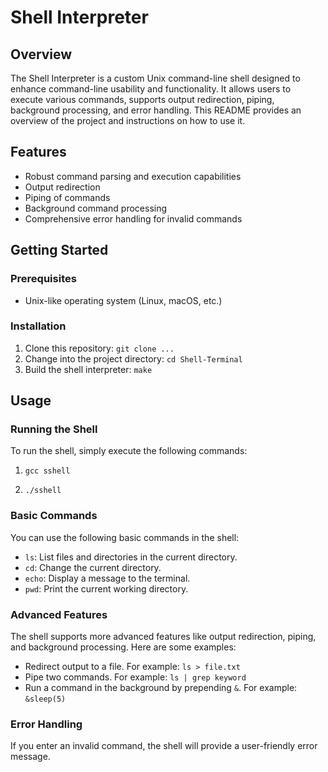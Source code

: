 # Shell Interpreter

## Overview
The Shell Interpreter is a custom Unix command-line shell designed to enhance command-line usability and functionality. It allows users to execute various commands, supports output redirection, piping, background processing, and error handling. This README provides an overview of the project and instructions on how to use it.

## Features

- Robust command parsing and execution capabilities
- Output redirection
- Piping of commands
- Background command processing
- Comprehensive error handling for invalid commands

## Getting Started

### Prerequisites
- Unix-like operating system (Linux, macOS, etc.)

### Installation
1. Clone this repository: `git clone ...`
2. Change into the project directory: `cd Shell-Terminal`
3. Build the shell interpreter: `make`

## Usage

### Running the Shell
To run the shell, simply execute the following commands:

1) ```gcc sshell```

2) ```./sshell```

### Basic Commands
You can use the following basic commands in the shell:
- `ls`: List files and directories in the current directory.
- `cd`: Change the current directory.
- `echo`: Display a message to the terminal.
- `pwd`: Print the current working directory.

### Advanced Features
The shell supports more advanced features like output redirection, piping, and background processing. Here are some examples:

- Redirect output to a file. For example: `ls > file.txt`
- Pipe two commands. For example: `ls | grep keyword`
- Run a command in the background by prepending `&`. For example: `&sleep(5)`

### Error Handling
If you enter an invalid command, the shell will provide a user-friendly error message.
